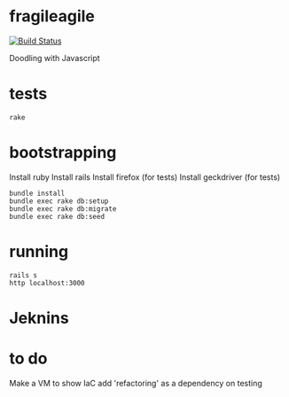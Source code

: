 # fragileagile

[![Build Status](https://travis-ci.org/ihassin/fragileagile.svg?branch=master)](https://travis-ci.org/ihassin/fragileagile)

Doodling with Javascript

# tests

```
rake
```

# bootstrapping

Install ruby
Install rails
Install firefox (for tests)
Install geckdriver (for tests)

```
bundle install
bundle exec rake db:setup
bundle exec rake db:migrate
bundle exec rake db:seed
```

# running

```
rails s
http localhost:3000
```

# Jeknins

# to do
Make a VM to show IaC
add 'refactoring' as a dependency on testing
